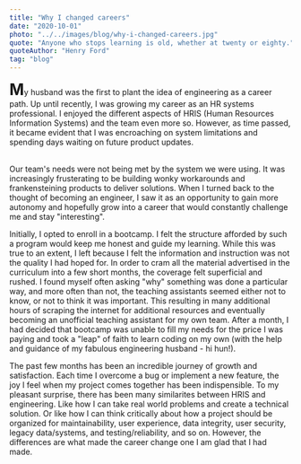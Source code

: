 ```yaml
---
title: "Why I changed careers"
date: "2020-10-01"
photo: "../../images/blog/why-i-changed-careers.jpg"
quote: "Anyone who stops learning is old, whether at twenty or eighty."
quoteAuthor: "Henry Ford"
tag: "blog"
---
```


<h1 style="display:inline">M</h1>y husband was the first to plant the idea of engineering as a career path. Up until recently, I was growing my career as an HR systems professional. I enjoyed the different aspects of HRIS (Human Resources Information Systems) and the team even more so. However, as time passed, it became evident that I was encroaching on system limitations and spending days waiting on future product updates.</br></br>

Our team's needs were not being met by the system we were using. It was increasingly frusterating to be building wonky workarounds and frankensteining products to deliver solutions. When I turned back to the thought of becoming an engineer, I saw it as an opportunity to gain more autonomy and hopefully grow into a career that would constantly challenge me and stay "interesting".

Initially, I opted to enroll in a bootcamp. I felt the structure afforded by such a program would keep me honest and guide my learning. While this was true to an extent, I left because I felt the information and instruction was not the quality I had hoped for. In order to cram all the material advertised in the curriculum into a few short months, the coverage felt superficial and rushed. I found myself often asking "why" something was done a particular way, and more often than not, the teaching assistants seemed either not to know, or not to think it was important. This resulting in many additional hours of scraping the internet for additional resources and eventually becoming an unofficial teaching assistant for my own team. After a month, I had decided that bootcamp was unable to fill my needs for the price I was paying and took a "leap" of faith to learn coding on my own (with the help and guidance of my fabulous engineering husband - hi hun!).

The past few months has been an incredible journey of growth and satisfaction. Each time I overcome a bug or implement a new feature, the joy I feel when my project comes together has been indispensible. To my pleasant surprise, there has been many similarites between HRIS and engineering. Like how I can take real world problems and create a technical solution. Or like how I can think critically about how a project should be organized for maintainability, user experience, data integrity, user security, legacy data/systems, and testing/reliability, and so on. However, the differences are what made the career change one I am glad that I had made.
